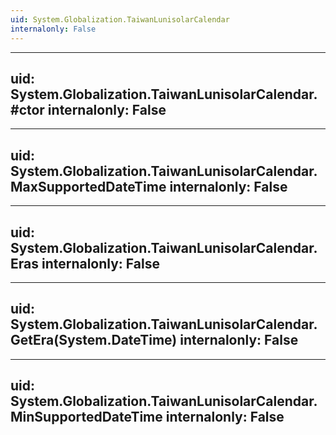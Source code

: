 ```yaml
---
uid: System.Globalization.TaiwanLunisolarCalendar
internalonly: False
---
```


---
uid: System.Globalization.TaiwanLunisolarCalendar.#ctor
internalonly: False
---

---
uid: System.Globalization.TaiwanLunisolarCalendar.MaxSupportedDateTime
internalonly: False
---

---
uid: System.Globalization.TaiwanLunisolarCalendar.Eras
internalonly: False
---

---
uid: System.Globalization.TaiwanLunisolarCalendar.GetEra(System.DateTime)
internalonly: False
---

---
uid: System.Globalization.TaiwanLunisolarCalendar.MinSupportedDateTime
internalonly: False
---

